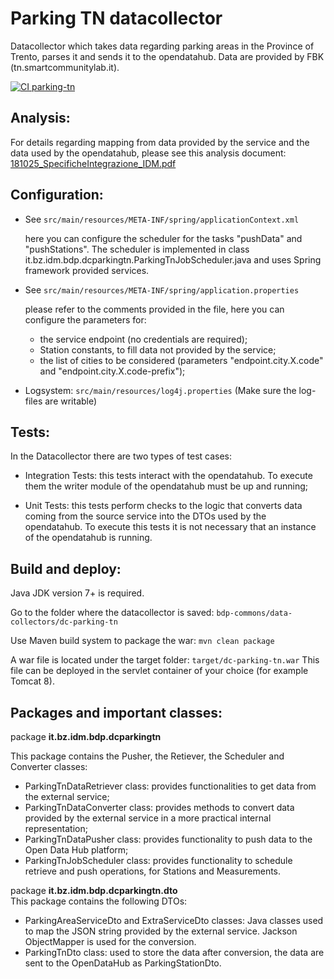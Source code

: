 Parking TN datacollector
=========================

Datacollector which takes data regarding parking areas in the Province of Trento, parses it and sends it to the opendatahub.
Data are provided by FBK (tn.smartcommunitylab.it).

[![CI parking-tn](https://github.com/noi-techpark/bdp-commons/actions/workflows/ci-parking-tn.yml/badge.svg)](https://github.com/noi-techpark/bdp-commons/actions/workflows/ci-parking-tn.yml)

## Analysis:

For details regarding mapping from data provided by the service and the data used by the opendatahub, please see this analysis document:
[181025_SpecificheIntegrazione_IDM.pdf](documentation/181025_SpecificheIntegrazione_IDM.pdf)


## Configuration:
  - See `src/main/resources/META-INF/spring/applicationContext.xml`

    here you can configure the scheduler for the tasks "pushData" and "pushStations". The scheduler is implemented in class it.bz.idm.bdp.dcparkingtn.ParkingTnJobScheduler.java and uses Spring framework provided services.

  - See `src/main/resources/META-INF/spring/application.properties`

    please refer to the comments provided in the file, here you can configure the parameters for:
    - the service endpoint (no credentials are required);
    - Station constants, to fill data not provided by the service;
    - the list of cities to be considered (parameters "endpoint.city.X.code" and "endpoint.city.X.code-prefix");
    

  - Logsystem: `src/main/resources/log4j.properties` (Make sure the log-files are writable)


## Tests:

In the Datacollector there are two types of test cases:

 - Integration Tests: this tests interact with the opendatahub. To execute them the writer module of the opendatahub must be up and running;


 - Unit Tests: this tests perform checks to the logic that converts data coming from the source service into the DTOs used by the opendatahub. To execute this tests it is not necessary that an instance of the opendatahub is running.


## Build and deploy:

Java JDK version 7+ is required.

Go to the folder where the datacollector is saved: `bdp-commons/data-collectors/dc-parking-tn`

Use Maven build system to package the war: `mvn clean package`

A war file is located under the target folder: `target/dc-parking-tn.war`
This file can be deployed in the servlet container of your choice (for example Tomcat 8).



## Packages and important classes:

package **it.bz.idm.bdp.dcparkingtn**

This package contains the Pusher, the Retiever, the Scheduler and Converter classes:
 - ParkingTnDataRetriever class: provides functionalities to get data from the external service;
 - ParkingTnDataConverter class: provides methods to convert data provided by the external service in a more practical internal representation;
 - ParkingTnDataPusher class: provides functionality to push data to the Open Data Hub platform;
 - ParkingTnJobScheduler class: provides functionality to schedule retrieve and push operations, for Stations and Measurements.

package **it.bz.idm.bdp.dcparkingtn.dto**  
This package contains the following DTOs:
 - ParkingAreaServiceDto and ExtraServiceDto classes: Java classes used to map the JSON string provided by the external service. Jackson ObjectMapper is used for the conversion.
 - ParkingTnDto class: used to store the data after conversion, the data are sent to the OpenDataHub as ParkingStationDto.



